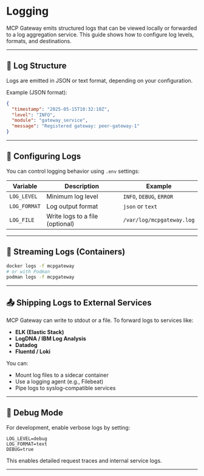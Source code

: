 # Logging

MCP Gateway emits structured logs that can be viewed locally or forwarded to a log aggregation service. This guide shows how to configure log levels, formats, and destinations.

---

## 🧾 Log Structure

Logs are emitted in JSON or text format, depending on your configuration.

Example (JSON format):

```json
{
  "timestamp": "2025-05-15T10:32:10Z",
  "level": "INFO",
  "module": "gateway_service",
  "message": "Registered gateway: peer-gateway-1"
}
```

---

## 🔧 Configuring Logs

You can control logging behavior using `.env` settings:

| Variable     | Description                     | Example                   |
| ------------ | ------------------------------- | ------------------------- |
| `LOG_LEVEL`  | Minimum log level               | `INFO`, `DEBUG`, `ERROR`  |
| `LOG_FORMAT` | Log output format               | `json` or `text`          |
| `LOG_FILE`   | Write logs to a file (optional) | `/var/log/mcpgateway.log` |

---

## 📡 Streaming Logs (Containers)

```bash
docker logs -f mcpgateway
# or with Podman
podman logs -f mcpgateway
```

---

## 📤 Shipping Logs to External Services

MCP Gateway can write to stdout or a file. To forward logs to services like:

* **ELK (Elastic Stack)**
* **LogDNA / IBM Log Analysis**
* **Datadog**
* **Fluentd / Loki**

You can:

* Mount log files to a sidecar container
* Use a logging agent (e.g., Filebeat)
* Pipe logs to syslog-compatible services

---

## 🧪 Debug Mode

For development, enable verbose logs by setting:

```env
LOG_LEVEL=debug
LOG_FORMAT=text
DEBUG=true
```

This enables detailed request traces and internal service logs.

---
